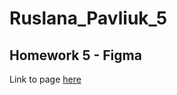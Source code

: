 # Ruslana_Pavliuk_5

## Homework 5 - Figma
Link to page [here](https://08-11-2022-fe.github.io/Ruslana_Pavliuk_5/)